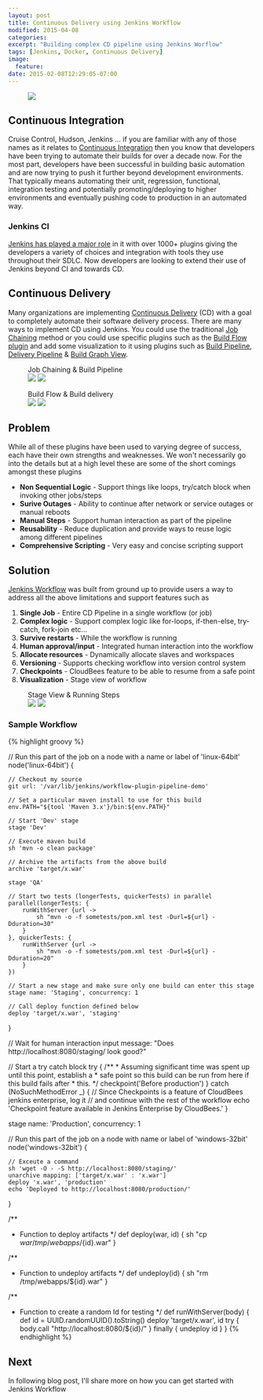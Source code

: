 ```yaml
---
layout: post
title: Continuous Delivery using Jenkins Workflow
modified: 2015-04-08
categories:
excerpt: "Building complex CD pipeline using Jenkins Worflow"
tags: [Jenkins, Docker, Continuous Delivery]
image:
  feature:
date: 2015-02-08T12:29:05-07:00
---
```

<figure>
	<a href="/images/cd-custom-2.jpg"><img src="/images/cd-custom-2.jpg"></a>
</figure>

## Continuous Integration
Cruise Control, Hudson, Jenkins ... if you are familiar with any of those names as it relates to [Continuous Integration](http://en.wikipedia.org/wiki/Continuous_integration) then you know that developers have been trying to automate their builds for over a decade now. For the most part, developers have been successful in building basic automation and are now trying to push it further beyond development environments. That typically means automating their unit, regression, functional, integration testing and potentially promoting/deploying to higher environments and eventually pushing code to production in an automated way.

### Jenkins CI
[Jenkins has played a major role](http://zeroturnaround.com/rebellabs/10-kick-ass-technologies-modern-developers-love/6/) in it with over 1000+ plugins giving the developers a variety of choices and integration with tools they use throughout their SDLC. Now developers are looking to extend their use of Jenkins beyond CI and towards CD.

## Continuous Delivery
Many organizations are implementing [Continuous Delivery](http://en.wikipedia.org/wiki/Continuous_delivery) (CD) with a goal to completely automate their software delivery process. There are many ways to implement CD using Jenkins. You could use the traditional [Job Chaining](http://zeroturnaround.com/rebellabs/how-to-use-jenkins-for-job-chaining-and-visualizations/) method or you could use specific plugins such as the [Build Flow plugin](https://wiki.jenkins-ci.org/display/JENKINS/Build+Flow+Plugin) and add some visualization to it using plugins such as [Build Pipeline](https://wiki.jenkins-ci.org/display/JENKINS/Build+Pipeline+Plugin), [Delivery Pipeline](https://wiki.jenkins-ci.org/display/JENKINS/Delivery+Pipeline+Plugin) & [Build Graph View](https://wiki.jenkins-ci.org/display/JENKINS/Build+Graph+View+Plugin).

<figure class="half">
  <figcaption>Job Chaining & Build Pipeline</figcaption>
  <a href="/images/job-chaining.jpg"><img src="/images/job-chaining.jpg"></a>
  <a href="/images/build-pipeline.jpg"><img src="/images/build-pipeline.jpg"></a>
</figure>
<figure class="half">
  <figcaption>Build Flow & Build delivery</figcaption>
  <a href="/images/build-flow.jpg"><img src="/images/build-flow.jpg"></a>
  <a href="/images/build-delivery.jpg"><img src="/images/build-delivery.jpg"></a>
</figure>

## Problem
While all of these plugins have been used to varying degree of success, each have their own strengths and weaknesses. We won't necessarily go into the details but at a high level these are some of the short comings amongst these plugins

* **Non Sequential Logic** - Support things like loops, try/catch block when invoking other jobs/steps
* **Surive Outages** - Ability to continue after network or service outages or manual reboots
* **Manual Steps** - Support human interaction as part of the pipeline
* **Reusability** - Reduce duplication and provide ways to reuse logic among different pipelines
* **Comprehensive Scripting** - Very easy and concise scripting support

## Solution
[Jenkins Workflow](https://github.com/jenkinsci/workflow-plugin) was built from ground up to provide users a way to address all the above limitations and support features such as

1. **Single Job** - Entire CD Pipeline in a single workflow (or job)
2. **Complex logic** - Support complex logic like for-loops, if-then-else, try-catch, fork-join etc...
3. **Survive restarts** - While the workflow is running
4. **Human approval/input** - Integrated human interaction into the workflow
5. **Allocate resources** - Dynamically allocate slaves and workspaces
6. **Versioning** - Supports checking workflow into version control system
7. **Checkpoints** - CloudBees feature to be able to resume from a safe point
8. **Visualization** - Stage view of workflow

<figure class="half">
  <figcaption>Stage View & Running Steps</figcaption>
  <a href="/images/wf-stage-view.jpg"><img src="/images/wf-stage-view.jpg"></a>
  <a href="/images/wf-run-steps.jpg"><img src="/images/wf-run-steps.jpg"></a>
</figure>

### Sample Workflow
{% highlight groovy %}

// Run this part of the job on a node with a name or label of 'linux-64bit'
node('linux-64bit') {

    // Checkout my source
    git url: '/var/lib/jenkins/workflow-plugin-pipeline-demo'

    // Set a particular maven install to use for this build
    env.PATH="${tool 'Maven 3.x'}/bin:${env.PATH}"

    // Start 'Dev' stage
    stage 'Dev'

    // Execute maven build
    sh 'mvn -o clean package'

    // Archive the artifacts from the above build
    archive 'target/x.war'

    stage 'QA'

    // Start two tests (longerTests, quickerTests) in parallel
    parallel(longerTests: {
        runWithServer {url ->
            sh "mvn -o -f sometests/pom.xml test -Durl=${url} -Dduration=30"
        }
    }, quickerTests: {
        runWithServer {url ->
            sh "mvn -o -f sometests/pom.xml test -Durl=${url} -Dduration=20"
        }
    })

    // Start a new stage and make sure only one build can enter this stage
    stage name: 'Staging', concurrency: 1

    // Call deploy function defined below
    deploy 'target/x.war', 'staging'
}

// Wait for human interaction
input message: "Does http://localhost:8080/staging/ look good?"

// Start a try catch block
try {
    /**
     * Assuming significant time was spent up until this point, establish a
     * safe point so this build can be run from here if this build fails after
     * this.
     */
    checkpoint('Before production')
} catch (NoSuchMethodError _) {
    // Since Checkpoints is a feature of CloudBees jenkins enterprise, log it
    // and continue with the rest of the workflow
    echo 'Checkpoint feature available in Jenkins Enterprise by CloudBees.'
}

stage name: 'Production', concurrency: 1

// Run this part of the job on a node with name or label of 'windows-32bit'
node('windows-32bit') {

    // Exceute a command
    sh 'wget -O - -S http://localhost:8080/staging/'
    unarchive mapping: ['target/x.war' : 'x.war']
    deploy 'x.war', 'production'
    echo 'Deployed to http://localhost:8080/production/'
}

/**
 * Function to deploy artifacts
 */
def deploy(war, id) {
    sh "cp ${war} /tmp/webapps/${id}.war"
}

/**
 * Function to undeploy artifacts
 */
def undeploy(id) {
    sh "rm /tmp/webapps/${id}.war"
}

/**
 * Function to create a random Id for testing
 */
def runWithServer(body) {
    def id = UUID.randomUUID().toString()
    deploy 'target/x.war', id
    try {
        body.call "http://localhost:8080/${id}/"
    } finally {
        undeploy id
    }
}
{% endhighlight %}

## Next
In following blog post, I'll share more on how you can get started with Jenkins Workflow
